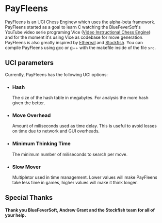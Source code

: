# PayFleens
PayFleens is an UCI Chess Enginew which uses the alpha-beta framework. PayFleens started as a goal to learn C watching the BlueFeverSoft's YouTube video serie programing Vice ([Video Instructional Chess Engine](https://www.chessprogramming.org/Vice)) and for the moment it's using Vice as codebase for move generation. PayFleens is also greatly inspired by [Ethereal](https://github.com/AndyGrant/Ethereal) and [Stockfish](https://stockfishchess.org/). You can compile PayFleens using gcc or g++ with the makefile inside of the file `src`.

## UCI parameters

Currently, PayFleens has the following UCI options:

* ### Hash
  The size of the hash table in megabytes. For analysis the more hash given the better.

* ### Move Overhead
  Amount of miliseconds used as time delay. This is useful to avoid losses on time
  due to network and GUI overheads.

* ### Minimum Thinking Time
  The minimum number of miliseconds to search per move.

* ### Slow Mover
  Multipletor used in time management. Lower values will make PayFleens take less time in games, higher values will make it think longer.

## Special Thanks
#### Thank you BlueFeverSoft, Andrew Grant and the Stockfish team for all of your help.